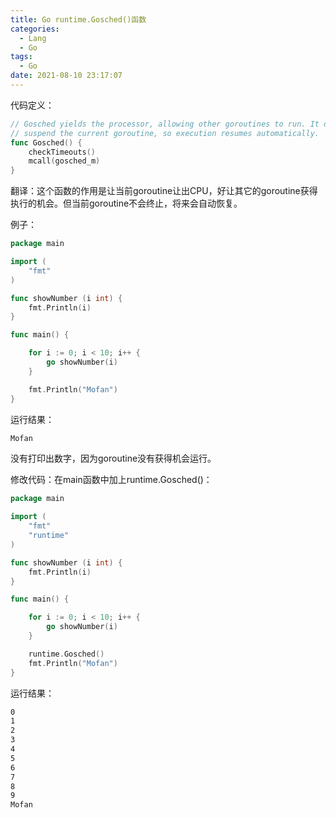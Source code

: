 ```yaml
---
title: Go runtime.Gosched()函数
categories:
  - Lang
  - Go
tags:
  - Go
date: 2021-08-10 23:17:07
---
```


代码定义：

```go
// Gosched yields the processor, allowing other goroutines to run. It does not
// suspend the current goroutine, so execution resumes automatically.
func Gosched() {
	checkTimeouts()
	mcall(gosched_m)
}
```

翻译：这个函数的作用是让当前goroutine让出CPU，好让其它的goroutine获得执行的机会。但当前goroutine不会终止，将来会自动恢复。

例子：

```go
package main

import (
    "fmt"
)

func showNumber (i int) {
    fmt.Println(i)
}

func main() {

    for i := 0; i < 10; i++ {
        go showNumber(i)
    }

    fmt.Println("Mofan")
}
```

运行结果：

```tex
Mofan
```

没有打印出数字，因为goroutine没有获得机会运行。

修改代码：在main函数中加上runtime.Gosched()：

```go
package main

import (
    "fmt"
    "runtime"
)

func showNumber (i int) {
    fmt.Println(i)
}

func main() {

    for i := 0; i < 10; i++ {
        go showNumber(i)
    }

    runtime.Gosched()
    fmt.Println("Mofan")
}
```

运行结果：

```tex
0
1
2
3
4
5
6
7
8
9
Mofan
```

